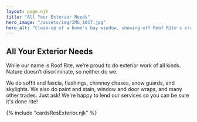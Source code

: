 ```yaml
---
layout: page.njk
title: "All Your Exterior Needs"
hero_image: "/assets/img/IMG_1017.jpg"
hero_alt: "Close-up of a home's bay window, showing off Roof Rite's craftsmanship. The newly installed, patina-free copper pent roof contrasts with the dark metal window trim and stone exterior, adding an elegant architectural detail beneath a dormer window, and presidential shingle roof. The homeowner's stained glass projects hang framed, behind the window."
---
```


## All Your Exterior Needs

While our name is Roof Rite, we’re proud to do exterior work of all kinds. Nature doesn’t discriminate, so neither do we.

We do soffit and fascia, flashings, chimney chases, snow guards, and skylights. We also do paint and stain, window and door wraps, and
many other trades. Just ask! We're happy to lend our services so you can be sure it's done rite!

<div class="breakout">
  {% include "cardsResExterior.njk" %}
  <!-- Possible Gallery Here -->
</div>
